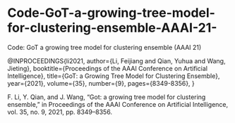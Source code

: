 # Code-GoT-a-growing-tree-model-for-clustering-ensemble-AAAI-21-
Code: GoT a growing tree model for clustering ensemble (AAAI 21)

@INPROCEEDINGS{li2021,
  author={Li, Feijiang and Qian, Yuhua and Wang, Jieting},
  booktitle={Proceedings of the AAAI Conference on Artificial Intelligence},
  title={GoT: a Growing Tree Model for Clustering Ensemble},
  year={2021},
  volume={35},
  number={9},
  pages={8349-8356},
}


F. Li, Y. Qian, and J. Wang, “Got: a growing tree model for clustering ensemble,” in Proceedings of the AAAI Conference on Artificial Intelligence, vol. 35, no. 9, 2021, pp. 8349–8356.
